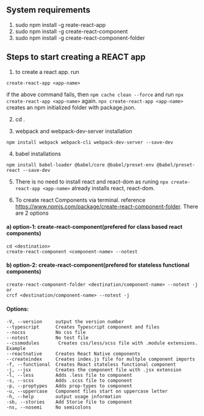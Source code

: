 ## System requirements

1. sudo npm install -g reate-react-app
2. sudo npm install -g create-react-component
3. sudo npm install -g create-react-component-folder



## Steps to start creating a REACT app

1. to create a react app. run
```
create-react-app <app-name>
```
if the above command fails, then ```npm cache clean --force``` and run ```npx create-react-app <app-name>``` again.
```npx create-react-app <app-name>``` creates an npm initialized folder with package.json.


2. cd <app-name>.

3. webpack and webpack-dev-server installation
```
npm install webpack webpack-cli webpack-dev-server --save-dev
```

4. babel installations
```
npm install babel-loader @babel/core @babel/preset-env @babel/preset-react --save-dev
```

5. There is no need to install react and react-dom as runing ```npx create-react-app <app-name>``` already installs react, react-dom.

6. To create react Components via terminal. reference https://www.npmjs.com/package/create-react-component-folder. There are 2 options
#### a) option-1: create-react-component(prefered for class based react components)
```
cd <destination>
create-react-component <component-name> --notest
```

#### b) option-2: create-react-component(prefered for stateless functional components)
```
create-react-component-folder <destination/component-name> --notest -j
or 
crcf <destination/component-name> --notest -j
```
#### Options:
    -V, --version     output the version number
    --typescript      Creates Typescript component and files
    --nocss           No css file
    --notest          No test file
    --cssmodules       Creates css/less/scss file with .module extensions. Example 
    --reactnative     Creates React Native components
    --createindex     Creates index.js file for multple component imports
    -f, --functional  Creates React stateless functional component
    -j, --jsx         Creates the component file with .jsx extension
    -l, --less        Adds .less file to component
    -s, --scss        Adds .scss file to component
    -p, --proptypes   Adds prop-types to component
    -u, --uppercase   Component files start on uppercase letter
    -h, --help        output usage information
    -sb, --stories    Add Storie file to component
    -ns, --nosemi     No semicolons

